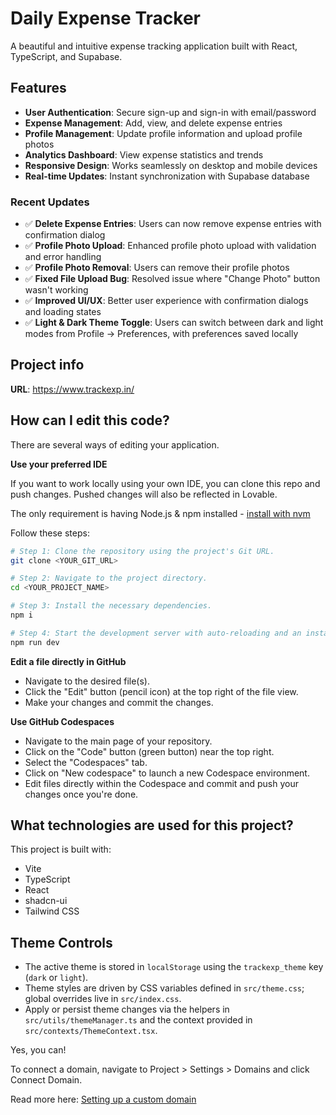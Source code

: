 # Daily Expense Tracker

A beautiful and intuitive expense tracking application built with React, TypeScript, and Supabase.

## Features

- **User Authentication**: Secure sign-up and sign-in with email/password
- **Expense Management**: Add, view, and delete expense entries
- **Profile Management**: Update profile information and upload profile photos
- **Analytics Dashboard**: View expense statistics and trends
- **Responsive Design**: Works seamlessly on desktop and mobile devices
- **Real-time Updates**: Instant synchronization with Supabase database

### Recent Updates

- ✅ **Delete Expense Entries**: Users can now remove expense entries with confirmation dialog
- ✅ **Profile Photo Upload**: Enhanced profile photo upload with validation and error handling
- ✅ **Profile Photo Removal**: Users can remove their profile photos
- ✅ **Fixed File Upload Bug**: Resolved issue where "Change Photo" button wasn't working
- ✅ **Improved UI/UX**: Better user experience with confirmation dialogs and loading states
- ✅ **Light & Dark Theme Toggle**: Users can switch between dark and light modes from Profile → Preferences, with preferences saved locally

## Project info

**URL**: https://www.trackexp.in/

## How can I edit this code?

There are several ways of editing your application.


**Use your preferred IDE**

If you want to work locally using your own IDE, you can clone this repo and push changes. Pushed changes will also be reflected in Lovable.

The only requirement is having Node.js & npm installed - [install with nvm](https://github.com/nvm-sh/nvm#installing-and-updating)

Follow these steps:

```sh
# Step 1: Clone the repository using the project's Git URL.
git clone <YOUR_GIT_URL>

# Step 2: Navigate to the project directory.
cd <YOUR_PROJECT_NAME>

# Step 3: Install the necessary dependencies.
npm i

# Step 4: Start the development server with auto-reloading and an instant preview.
npm run dev
```

**Edit a file directly in GitHub**

- Navigate to the desired file(s).
- Click the "Edit" button (pencil icon) at the top right of the file view.
- Make your changes and commit the changes.

**Use GitHub Codespaces**

- Navigate to the main page of your repository.
- Click on the "Code" button (green button) near the top right.
- Select the "Codespaces" tab.
- Click on "New codespace" to launch a new Codespace environment.
- Edit files directly within the Codespace and commit and push your changes once you're done.

## What technologies are used for this project?

This project is built with:

- Vite
- TypeScript
- React
- shadcn-ui
- Tailwind CSS

## Theme Controls

- The active theme is stored in `localStorage` using the `trackexp_theme` key (`dark` or `light`).
- Theme styles are driven by CSS variables defined in `src/theme.css`; global overrides live in `src/index.css`.
- Apply or persist theme changes via the helpers in `src/utils/themeManager.ts` and the context provided in `src/contexts/ThemeContext.tsx`.


Yes, you can!

To connect a domain, navigate to Project > Settings > Domains and click Connect Domain.

Read more here: [Setting up a custom domain](https://docs.lovable.dev/tips-tricks/custom-domain#step-by-step-guide)
